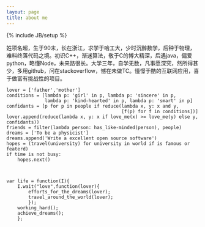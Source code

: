 ```yaml
---
layout: page
title: about me
---
```


{% include JB/setup %}

姓项名超，生于90末，长在浙江，求学于哈工大，少时沉醉数学，后钟于物理，难料终落代码之境。初识C++，渐迷算法，敬于C的博大精深，后遇java，偏爱python，略懂Node，未来路很长。大学三年，自学无数，凡事愿深究，然所得甚少，多用github，问在stackoverflow，憾在未做TC。憧憬于酷的互联网应用，喜于做富有挑战性的项目。


    lover = ['father','mother']
    conditions = [lambda p: 'girl' in p, lambda p: 'sincere' in p,
                  lambda p: 'kind-hearted' in p, lambda p: 'smart' in p]
    confidants = [p for p in people if reduce(lambda x, y: x and y,
                                              [f(p) for f in conditions])]
    lover.append(reduce(lambda x, y: x if love_me(x) >= love_me(y) else y, confidants))
    friends = filter(lambda person: has_like-minded(person), people)
    dreams = ['To be a physicist']
    dreams.append('Write a excellent open source software')
    hopes = (travel(university) for university in world if is famous or featerd)
    if time is not busy:
        hopes.next()



    var life = function(I){
        I.wait("love",function(lover){
            efforts_for_the_dreams(lover);
            travel_around_the_world(lover);
            });
        working_hard();
        achieve_dreams();
        };

